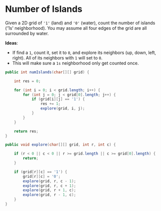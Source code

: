 # Number of Islands

Given a 2D grid of `'1'` (land) and `'0'` (water), count the number of islands ('1s' neighborhood).  You may assume all four edges of the grid are all surrounded by water.

**Ideas**:

- If find a `1`, count it, set it to `0`, and explore its neighbors (up, down, left, right). All of its neighbors with `1` will set to `0`. 
- This will make sure a `1s` neighborhood only get counted once.

```java
public int numIslands(char[][] grid) {

    int res = 0;

    for (int i = 0; i < grid.length; i++) {
        for (int j = 0; j < grid[0].length; j++) {
            if (grid[i][j] == '1') {
                res += 1;
                explore(grid, i, j);
            }
        }
    }

    return res;
}

public void explore(char[][] grid, int r, int c) {

    if (r < 0 || c < 0 || r >= grid.length || c >= grid[0].length) {
        return;
    }

    if (grid[r][c] == '1') {
        grid[r][c] = '0';
        explore(grid, r, c - 1);
        explore(grid, r, c + 1);
        explore(grid, r + 1, c);
        explore(grid, r - 1, c);
    }
}
```